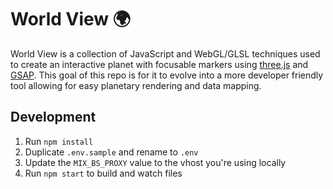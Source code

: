 # World View 🌍

World View is a collection of JavaScript and WebGL/GLSL techniques used to create an interactive planet with focusable markers using [three.js](https://threejs.org/) and [GSAP](https://greensock.com/gsap/). This goal of this repo is for it to evolve into a more developer friendly tool allowing for easy planetary rendering and data mapping.

## Development
1. Run `npm install`
2. Duplicate `.env.sample` and rename to `.env`
3. Update the `MIX_BS_PROXY` value to the vhost you're using locally
4. Run `npm start` to build and watch files